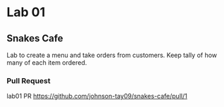 # Lab 01

## Snakes Cafe
Lab to create a menu and take orders from customers. Keep tally of how many of each item ordered. 

### Pull Request
lab01 PR https://github.com/johnson-tay09/snakes-cafe/pull/1